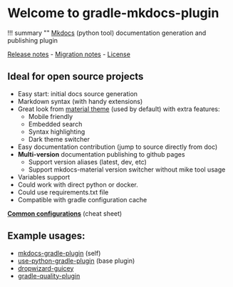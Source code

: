 # Welcome to gradle-mkdocs-plugin

!!! summary ""
    [Mkdocs](http://www.mkdocs.org/) (python tool) documentation generation and publishing plugin
    
[Release notes](about/history.md) - [Migration notes](about/migration.md) - [License](about/license.md)

## Ideal for open source projects

* Easy start: initial docs source generation
* Markdown syntax (with handy extensions)
* Great look from [material theme](https://squidfunk.github.io/mkdocs-material/) (used by default) with extra features:
    - Mobile friendly
    - Embedded search
    - Syntax highlighting
    - Dark theme switcher
* Easy documentation contribution (jump to source directly from doc)
* **Multi-version** documentation publishing to github pages
    - Support version aliases (latest, dev, etc)
    - Support mkdocs-material version switcher without mike tool usage
* Variables support
* Could work with direct python or docker. 
* Could use requirements.txt file  
* Compatible with gradle configuration cache

**[Common configurations](examples.md)** (cheat sheet)

## Example usages:

* [mkdocs-gradle-plugin](http://xvik.github.io/gradle-mkdocs-plugin/) (self)
* [use-python-gradle-plugin](http://xvik.github.io/gradle-use-python-plugin/) (base plugin)
* [dropwizard-guicey](http://xvik.github.io/dropwizard-guicey/)
* [gradle-quality-plugin](http://xvik.github.io/gradle-quality-plugin/) 

